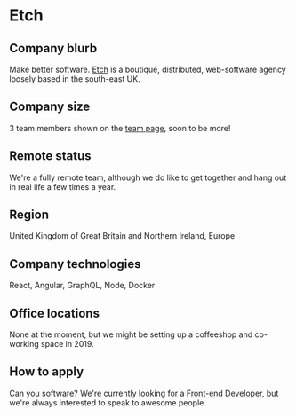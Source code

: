 # Etch

## Company blurb

Make better software.
[Etch](https://etch.co) is a boutique, distributed, web-software agency loosely based in the south-east UK.

## Company size

3 team members shown on the [team page](https://etch.co/team), soon to be more!

## Remote status

We're a fully remote team, although we do like to get together and hang out in real life a few times a year.

## Region

United Kingdom of Great Britain and Northern Ireland, Europe

## Company technologies

React, Angular, GraphQL, Node, Docker

## Office locations

None at the moment, but we might be setting up a coffeeshop and co-working space in 2019.

## How to apply

Can you software? We're currently looking for a [Front-end Developer](https://etch.co/jobs), but we're always interested to speak to awesome people.
